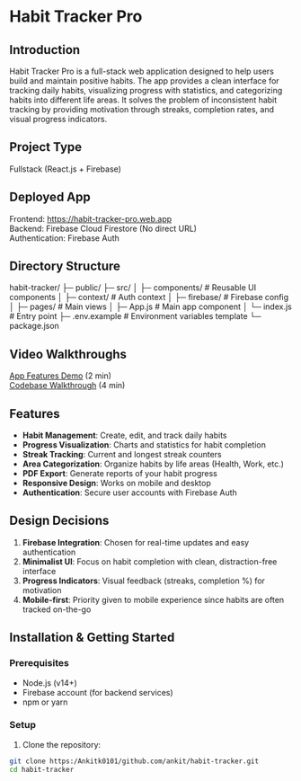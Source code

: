 # Habit Tracker Pro

## Introduction
Habit Tracker Pro is a full-stack web application designed to help users build and maintain positive habits. The app provides a clean interface for tracking daily habits, visualizing progress with statistics, and categorizing habits into different life areas. It solves the problem of inconsistent habit tracking by providing motivation through streaks, completion rates, and visual progress indicators.

## Project Type
Fullstack (React.js + Firebase)

## Deployed App
Frontend: https://habit-tracker-pro.web.app  
Backend: Firebase Cloud Firestore (No direct URL)  
Authentication: Firebase Auth

## Directory Structure
habit-tracker/
├─ public/
├─ src/
│  ├─ components/      # Reusable UI components
│  ├─ context/         # Auth context
│  ├─ firebase/        # Firebase config
│  ├─ pages/           # Main views
│  ├─ App.js           # Main app component
│  └─ index.js         # Entry point
├─ .env.example        # Environment variables template
└─ package.json

## Video Walkthroughs
[App Features Demo](https://example.com/habit-tracker-demo) (2 min)  
[Codebase Walkthrough](https://example.com/habit-tracker-code) (4 min)

## Features
- **Habit Management**: Create, edit, and track daily habits
- **Progress Visualization**: Charts and statistics for habit completion
- **Streak Tracking**: Current and longest streak counters
- **Area Categorization**: Organize habits by life areas (Health, Work, etc.)
- **PDF Export**: Generate reports of your habit progress
- **Responsive Design**: Works on mobile and desktop
- **Authentication**: Secure user accounts with Firebase Auth

## Design Decisions
1. **Firebase Integration**: Chosen for real-time updates and easy authentication
2. **Minimalist UI**: Focus on habit completion with clean, distraction-free interface
3. **Progress Indicators**: Visual feedback (streaks, completion %) for motivation
4. **Mobile-first**: Priority given to mobile experience since habits are often tracked on-the-go

## Installation & Getting Started

### Prerequisites
- Node.js (v14+)
- Firebase account (for backend services)
- npm or yarn

### Setup
1. Clone the repository:
```bash
git clone https:/Ankitk0101/github.com/ankit/habit-tracker.git
cd habit-tracker